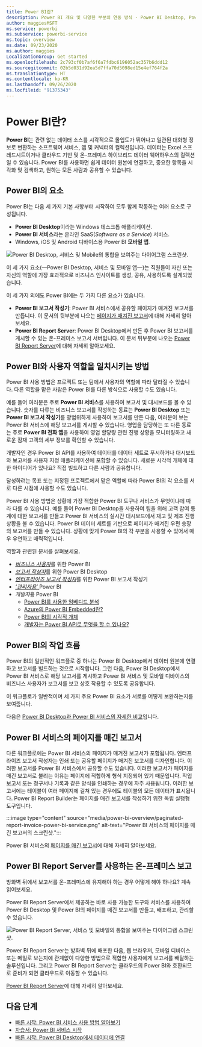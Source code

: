 ```yaml
---
title: Power BI란?
description: Power BI 개요 및 다양한 부분의 연동 방식 - Power BI Desktop, Power BI 서비스, Power BI Mobile, Report Server 및 Power BI Embedded.
author: maggiesMSFT
ms.service: powerbi
ms.subservice: powerbi-service
ms.topic: overview
ms.date: 09/23/2020
ms.author: maggies
LocalizationGroup: Get started
ms.openlocfilehash: 2c793cf0b7af6f6a7fdbc6196052ac357b6ddd12
ms.sourcegitcommit: 02b5d031d92ea5d7ffa70d5098ed15e4ef764f2a
ms.translationtype: HT
ms.contentlocale: ko-KR
ms.lasthandoff: 09/26/2020
ms.locfileid: "91375343"
---
```

# <a name="what-is-power-bi"></a>Power BI란?
**Power BI**는 관련 없는 데이터 소스를 시각적으로 몰입도가 뛰어나고 일관된 대화형 정보로 변환하는 소프트웨어 서비스, 앱 및 커넥터의 컬렉션입니다. 데이터는 Excel 스프레드시트이거나 클라우드 기반 및 온-프레미스 하이브리드 데이터 웨어하우스의 컬렉션일 수 있습니다. Power BI를 사용하면 쉽게 데이터 원본에 연결하고, 중요한 항목을 시각화 및 검색하고, 원하는 모든 사람과 공유할 수 있습니다.

## <a name="the-parts-of-power-bi"></a>Power BI의 요소
Power BI는 다음 세 가지 기본 사항부터 시작하여 모두 함께 작동하는 여러 요소로 구성됩니다. 
- **Power BI Desktop**이라는 Windows 데스크톱 애플리케이션.
- **Power BI 서비스**라는 온라인 SaaS(*Software as a Service*) 서비스. 
- Windows, iOS 및 Android 디바이스용 Power BI **모바일 앱**.

![Power BI Desktop, 서비스 및 Mobile의 통합을 보여주는 다이어그램 스크린샷.](media/power-bi-overview/power-bi-overview-blocks.png)

이 세 가지 요소(&mdash;Power BI Desktop, 서비스 및 모바일 앱&mdash;)는 직원들이 자신 또는 자신의 역할에 가장 효과적으로 비즈니스 인사이트를 생성, 공유, 사용하도록 설계되었습니다.

이 세 가지 외에도 Power BI에는 두 가지 다른 요소가 있습니다.

- **Power BI 보고서 작성기**: Power BI 서비스에서 공유할 페이지가 매겨진 보고서를 만듭니다. 이 문서의 뒷부분에 나오는 [페이지가 매겨진 보고서](#paginated-reports-in-the-power-bi-service)에 대해 자세히 알아보세요.
- **Power BI Report Server**: Power BI Desktop에서 만든 후 Power BI 보고서를 게시할 수 있는 온-프레미스 보고서 서버입니다. 이 문서 뒤부분에 나오는 [Power BI Report Server](#on-premises-reporting-with-power-bi-report-server)에 대해 자세히 알아보세요.

## <a name="how-power-bi-matches-your-role"></a>Power BI와 사용자 역할을 일치시키는 방법
Power BI 사용 방법은 프로젝트 또는 팀에서 사용자의 역할에 따라 달라질 수 있습니다. 다른 역할을 맡은 사람은 Power BI를 다른 방식으로 사용할 수도 있습니다.

예를 들어 여러분은 주로 **Power BI 서비스**를 사용하여 보고서 및 대시보드를 볼 수 있습니다. 숫자를 다루는 비즈니스 보고서를 작성하는 동료는 **Power BI Desktop** 또는 **Power BI 보고서 작성기**를 광범위하게 사용하여 보고서를 만든 다음, 여러분이 보는 Power BI 서비스에 해당 보고서를 게시할 수 있습니다. 영업을 담당하는 또 다른 동료는 주로 **Power BI 전화 앱**을 사용하여 영업 할당량 관련 진행 상황을 모니터링하고 새로운 잠재 고객의 세부 정보를 확인할 수 있습니다.

개발자인 경우 Power BI API를 사용하여 데이터를 데이터 세트로 푸시하거나 대시보드와 보고서를 사용자 지정 애플리케이션에 포함할 수 있습니다. 새로운 시각적 개체에 대한 아이디어가 있나요? 직접 빌드하고 다른 사람과 공유합니다.  

달성하려는 목표 또는 지정된 프로젝트에서 맡은 역할에 따라 Power BI의 각 요소를 서로 다른 시점에 사용할 수도 있습니다.

Power BI 사용 방법은 상황에 가장 적합한 Power BI 도구나 서비스가 무엇이냐에 따라 다를 수 있습니다. 예를 들어 Power BI Desktop을 사용하여 팀을 위해 고객 참여 통계에 대한 보고서를 만들고 Power BI 서비스의 실시간 대시보드에서 재고 및 제조 진행 상황을 볼 수 있습니다. Power BI 데이터 세트를 기반으로 페이지가 매겨진 우편 송장의 보고서를 만들 수 있습니다. 상황에 맞게 Power BI의 각 부분을 사용할 수 있어서 매우 유연하고 매력적입니다.

역할과 관련된 문서를 살펴보세요.
- [*비즈니스 사용자*](../consumer/end-user-consumer.md)를 위한 Power BI
- [*보고서 작성자*](desktop-what-is-desktop.md)를 위한 Power BI Desktop
- [*엔터프라이즈 보고서 작성자*](../paginated-reports/paginated-reports-report-builder-power-bi.md)를 위한 Power BI 보고서 작성기
- [ *‘관리자용’* ](../admin/service-admin-administering-power-bi-in-your-organization.md) Power BI
- *개발자*용 Power BI
    * [Power BI를 사용한 임베디드 분석](../developer/embedded/embedding.md)
    * [Azure의 Power BI Embedded란?](../developer/embedded/azure-pbie-what-is-power-bi-embedded.md)
    * [Power BI의 시각적 개체](../developer/visuals/power-bi-custom-visuals.md)
    * [개발자는 Power BI API로 무엇을 할 수 있나요?](../developer/automation/overview-of-power-bi-rest-api.md)

## <a name="the-flow-of-work-in-power-bi"></a>Power BI의 작업 흐름
Power BI의 일반적인 워크플로 중 하나는 Power BI Desktop에서 데이터 원본에 연결하고 보고서를 빌드하는 것으로 시작합니다. 그런 다음, Power BI Desktop에서 Power BI 서비스로 해당 보고서를 게시하고 Power BI 서비스 및 모바일 디바이스의 비즈니스 사용자가 보고서를 보고 상호 작용할 수 있도록 공유합니다.

이 워크플로가 일반적이며 세 가지 주요 Power BI 요소가 서로를 어떻게 보완하는지를 보여줍니다.

다음은 [Power BI Desktop과 Power BI 서비스의 자세한 비교](../fundamentals/service-service-vs-desktop.md)입니다.

## <a name="paginated-reports-in-the-power-bi-service"></a>Power BI 서비스의 페이지를 매긴 보고서

다른 워크플로에는 Power BI 서비스의 페이지가 매겨진 보고서가 포함됩니다. 엔터프라이즈 보고서 작성자는 인쇄 또는 공유할 페이지가 매겨진 보고서를 디자인합니다. 이러한 보고서를 Power BI 서비스에서 공유할 수도 있습니다. 이러한 보고서가 페이지를 매긴 보고서로 불리는 이유는 페이지에 적합하게 형식 지정되어 있기 때문입니다. 작업 보고서 또는 청구서나 기록과 같은 양식을 인쇄하는 경우에 자주 사용됩니다. 이러한 보고서에는 테이블이 여러 페이지에 걸쳐 있는 경우에도 테이블의 모든 데이터가 표시됩니다. Power BI Report Builder는 페이지를 매긴 보고서를 작성하기 위한 독립 실행형 도구입니다.

:::image type="content" source="media/power-bi-overview/paginated-report-invoice-power-bi-service.png" alt-text="Power BI 서비스의 페이지를 매긴 보고서의 스크린샷.":::

Power BI 서비스의 [페이지를 매긴 보고서](../paginated-reports/paginated-reports-report-builder-power-bi.md)에 대해 자세히 알아보세요.

## <a name="on-premises-reporting-with-power-bi-report-server"></a>Power BI Report Server를 사용하는 온-프레미스 보고

방화벽 뒤에서 보고서를 온-프레미스에 유지해야 하는 경우 어떻게 해야 하나요?  계속 읽어보세요.

Power BI Report Server에서 제공하는 바로 사용 가능한 도구와 서비스를 사용하여 Power BI Desktop 및 Power BI의 페이지를 매긴 보고서를 만들고, 배포하고, 관리할 수 있습니다.

![Power BI Report Server, 서비스 및 모바일의 통합을 보여주는 다이어그램 스크린샷.](media/power-bi-overview/power-bi-report-server2.png)

Power BI Report Server는 방화벽 뒤에 배포한 다음, 웹 브라우저, 모바일 디바이스 또는 메일로 보는지에 관계없이 다양한 방법으로 적합한 사용자에게 보고서를 배달하는 솔루션입니다. 그리고 Power BI Report Server는 클라우드의 Power BI와 호환되므로 준비가 되면 클라우드로 이동할 수 있습니다. 

[Power BI Report Server](../report-server/get-started.md)에 대해 자세히 알아보세요.

## <a name="next-steps"></a>다음 단계
- [빠른 시작: Power BI 서비스 사용 방법 알아보기](../consumer/end-user-experience.md)   
- [자습서: Power BI 서비스 시작](service-get-started.md)
- [빠른 시작: Power BI Desktop에서 데이터에 연결](../connect-data/desktop-quickstart-connect-to-data.md)
